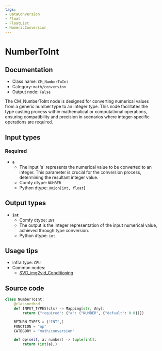 ```yaml
---
tags:
- DataConversion
- Float
- FloatList
- NumericConversion
---
```


# NumberToInt
## Documentation
- Class name: `CM_NumberToInt`
- Category: `math/conversion`
- Output node: `False`

The CM_NumberToInt node is designed for converting numerical values from a generic number type to an integer type. This node facilitates the type casting process within mathematical or computational operations, ensuring compatibility and precision in scenarios where integer-specific operations are required.
## Input types
### Required
- **`a`**
    - The input 'a' represents the numerical value to be converted to an integer. This parameter is crucial for the conversion process, determining the resultant integer value.
    - Comfy dtype: `NUMBER`
    - Python dtype: `Union[int, float]`
## Output types
- **`int`**
    - Comfy dtype: `INT`
    - The output is the integer representation of the input numerical value, achieved through type conversion.
    - Python dtype: `int`
## Usage tips
- Infra type: `CPU`
- Common nodes:
    - [SVD_img2vid_Conditioning](../../Comfy/Nodes/SVD_img2vid_Conditioning.md)



## Source code
```python
class NumberToInt:
    @classmethod
    def INPUT_TYPES(cls) -> Mapping[str, Any]:
        return {"required": {"a": ("NUMBER", {"default": 0.0})}}

    RETURN_TYPES = ("INT",)
    FUNCTION = "op"
    CATEGORY = "math/conversion"

    def op(self, a: number) -> tuple[int]:
        return (int(a),)

```

